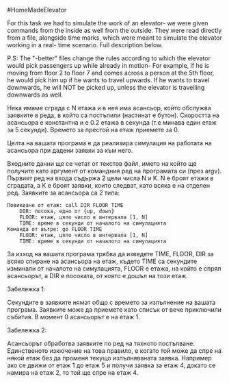 #HomeMadeElevator

For this task we had to simulate the work of an elevator- we were given commands from the inside as well from the outside. They were read directly from a file, alongside time marks, which were meant to simulate the elevator working in a real- time scenario. Full description below.

P.S: The "-better" files change the rules according to which the elevator would pick passengers up while already in motion- For example, if he is moving from floor 2 to floor 7 and comes across a person at the 5th floor, he would pick him up if he wants to travel upwards. If he wants to travel downwards, he will NOT be picked up, unless the elevator is travelling downwards as well.

Нека имаме сграда с N етажа и в нея има асансьор, който обслужва заявките в реда, в който са постъпили (настинат е бутон). Скоростта на асансьора е константна и е 0.2 етажа в секунда (т.е минава един етаж за 5 секунди). Времето за престой на етаж приемете за 0.

Целта на вашата програма е да реализира симулация на работата на асансьора при дадени заявки за към него. 

Входните данни ще се четат от текстов файл, името на който ще получите като аргумент от командния ред на програмата си (през argv). Първият ред на входа съдържа 2 цели числа N и K. N е броят етажи в сградата, а K е броят заявки, които следват, като всяка е на отделен ред. Заявките за асансьора са 2 типа:

    Повикване от етаж: call DIR FLOOR TIME
        DIR: посока, едно от {up, down}
        FLOOR: етаж, цяло число в интервала [1, N]
        TIME: време в секунди от началото на симулацията
    Команда от вътре: go FLOOR TIME
        FLOOR: етаж, цяло число в интервала [1, N]
        TIME: време в секунди от началото на симулацията

За изход на вашата програма трябва да изведете TIME, FLOOR, DIR за всяко спиране на асансьора на етаж, където TIME са секундите изминали от началото на симулацията, FLOOR е етажа, на който е спрял асансьорът, а DIR е посоката, от която е дошъл на този етаж.

Забележка 1:

Секундите в заявките нямат общо с времето за изпълнение на вашата програма. Заявките може да приемете като списък от вече приключили събития. В момент 0 асансьорът е на етаж 1.

Забележка 2:

Асансьорът обработва заявките по ред на тяхното постъпване. Единственото изкючение на това правило, е когато той може да спре на някой етаж без да променя текущо изпълняваната заявка. Например ако се движи от етаж 1 до етаж 5 и получи заявка за етаж 4, докато се намира на етаж 2, то той ще спре на етаж 4.

